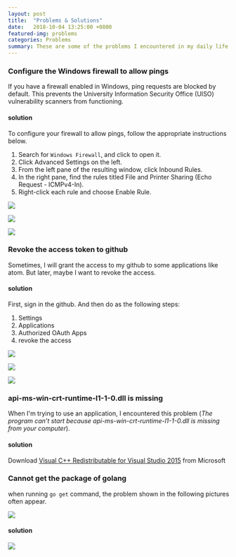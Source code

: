 ```yaml
---
layout: post
title:  "Problems & Solutions"
date:   2018-10-04 13:25:00 +0800
featured-img: problems
categories: Problems
summary: These are some of the problems I encountered in my daily life and the corresponding solutions.
---
```


### Configure the Windows firewall to allow pings

If you have a firewall enabled in Windows, ping requests are blocked by default. This prevents the University Information Security Office (UISO) vulnerability scanners from functioning.

#### solution

To configure your firewall to allow pings, follow the appropriate instructions below.

1. Search for `Windows Firewall`, and click to open it.
2. Click Advanced Settings on the left.
3. From the left pane of the resulting window, click Inbound Rules.
4. In the right pane, find the rules titled File and Printer Sharing (Echo Request - ICMPv4-In).
5. Right-click each rule and choose Enable Rule.

![](/assets/img/posts/problems/Snipaste_2018-10-03_17-53-57.PNG)

![](/assets/img/posts/problems/Snipaste_2018-10-03_17-54-00.PNG)

![](/assets/img/posts/problems/Snipaste_2018-10-03_17-55-00.PNG)

### Revoke the access token to github

Sometimes, I will grant the access to my github to some applications like atom. But later, maybe I want to revoke the access.

#### solution

First, sign in the github. And then do as the following steps:

1. Settings
2. Applications
3. Authorized OAuth Apps
4. revoke the access

![](/assets/img/posts/problems/Snipaste_2018-10-04_16-05-57.png)

![](/assets/img/posts/problems/Snipaste_2018-10-04_16-24-13.png)

![](/assets/img/posts/problems/Snipaste_2018-10-04_16-16-39.png)



### api-ms-win-crt-runtime-l1-1-0.dll is missing

When I'm trying to use an application, I encountered this problem (*The program can’t start because api-ms-win-crt-runtime-l1-1-0.dll is missing from your computer*).

#### solution

Download [Visual C++ Redistributable for Visual Studio 2015](https://www.microsoft.com/en-in/download/details.aspx?id=48145) from Microsoft



### Cannot get the package of golang

when running `go get` command,  the problem shown in the following pictures often appear.

![](/assets/img/posts/problems/Snipaste_2019-01-10_18-38-15.png)

#### solution

![](/assets/img/posts/problems/Snipaste_2019-01-10_18-42-38.png)

